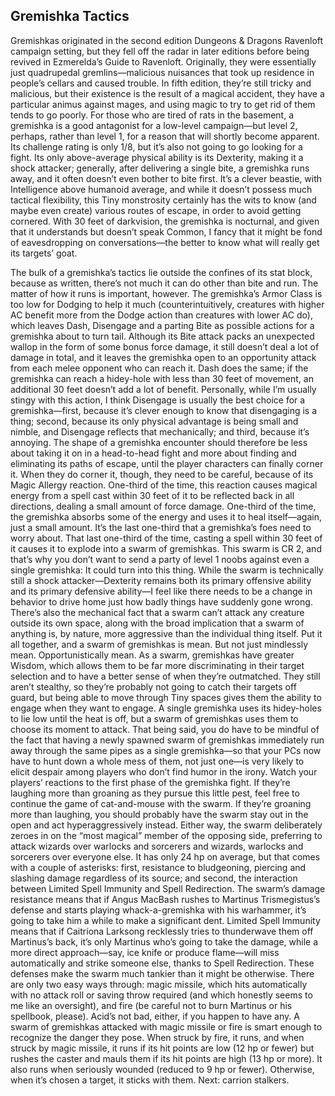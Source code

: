 ## Gremishka Tactics


Gremishkas originated in the second edition Dungeons & Dragons Ravenloft campaign setting, but they fell off the radar in later editions before being revived in Ezmerelda’s Guide to Ravenloft. Originally, they were essentially just quadrupedal gremlins—malicious nuisances that took up residence in people’s cellars and caused trouble. In fifth edition, they’re still tricky and malicious, but their existence is the result of a magical accident, they have a particular animus against mages, and using magic to try to get rid of them tends to go poorly.
For those who are tired of rats in the basement, a gremishka is a good antagonist for a low-level campaign—but level 2, perhaps, rather than level 1, for a reason that will shortly become apparent. Its challenge rating is only 1/8, but it’s also not going to go looking for a fight. Its only above-average physical ability is its Dexterity, making it a shock attacker; generally, after delivering a single bite, a gremishka runs away, and it often doesn’t even bother to bite first. It’s a clever beastie, with Intelligence above humanoid average, and while it doesn’t possess much tactical flexibility, this Tiny monstrosity certainly has the wits to know (and maybe even create) various routes of escape, in order to avoid getting cornered. With 30 feet of darkvision, the gremishka is nocturnal, and given that it understands but doesn’t speak Common, I fancy that it might be fond of eavesdropping on conversations—the better to know what will really get its targets’ goat.

The bulk of a gremishka’s tactics lie outside the confines of its stat block, because as written, there’s not much it can do other than bite and run. The matter of how it runs is important, however. The gremishka’s Armor Class is too low for Dodging to help it much (counterintuitively, creatures with higher AC benefit more from the Dodge action than creatures with lower AC do), which leaves Dash, Disengage and a parting Bite as possible actions for a gremishka about to turn tail.
Although its Bite attack packs an unexpected wallop in the form of some bonus force damage, it still doesn’t deal a lot of damage in total, and it leaves the gremishka open to an opportunity attack from each melee opponent who can reach it. Dash does the same; if the gremishka can reach a hidey-hole with less than 30 feet of movement, an additional 30 feet doesn’t add a lot of benefit. Personally, while I’m usually stingy with this action, I think Disengage is usually the best choice for a gremishka—first, because it’s clever enough to know that disengaging is a thing; second, because its only physical advantage is being small and nimble, and Disengage reflects that mechanically; and third, because it’s annoying.
The shape of a gremishka encounter should therefore be less about taking it on in a head-to-head fight and more about finding and eliminating its paths of escape, until the player characters can finally corner it. When they do corner it, though, they need to be careful, because of its Magic Allergy reaction. One-third of the time, this reaction causes magical energy from a spell cast within 30 feet of it to be reflected back in all directions, dealing a small amount of force damage. One-third of the time, the gremishka absorbs some of the energy and uses it to heal itself—again, just a small amount.
It’s the last one-third that a gremishka’s foes need to worry about.
That last one-third of the time, casting a spell within 30 feet of it causes it to explode into a swarm of gremishkas. This swarm is CR 2, and that’s why you don’t want to send a party of level 1 noobs against even a single gremishka: It could turn into this thing.
While the swarm is technically still a shock attacker—Dexterity remains both its primary offensive ability and its primary defensive ability—I feel like there needs to be a change in behavior to drive home just how badly things have suddenly gone wrong. There’s also the mechanical fact that a swarm can’t attack any creature outside its own space, along with the broad implication that a swarm of anything is, by nature, more aggressive than the individual thing itself. Put it all together, and a swarm of gremishkas is mean. But not just mindlessly mean. Opportunistically mean.
As a swarm, gremishkas have greater Wisdom, which allows them to be far more discriminating in their target selection and to have a better sense of when they’re outmatched. They still aren’t stealthy, so they’re probably not going to catch their targets off guard, but being able to move through Tiny spaces gives them the ability to engage when they want to engage. A single gremishka uses its hidey-holes to lie low until the heat is off, but a swarm of gremishkas uses them to choose its moment to attack.
That being said, you do have to be mindful of the fact that having a newly spawned swarm of gremishkas immediately run away through the same pipes as a single gremishka—so that your PCs now have to hunt down a whole mess of them, not just one—is very likely to elicit despair among players who don’t find humor in the irony. Watch your players’ reactions to the first phase of the gremishka fight. If they’re laughing more than groaning as they pursue this little pest, feel free to continue the game of cat-and-mouse with the swarm. If they’re groaning more than laughing, you should probably have the swarm stay out in the open and act hyperaggressively instead.
Either way, the swarm deliberately zeroes in on the “most magical” member of the opposing side, preferring to attack wizards over warlocks and sorcerers and wizards, warlocks and sorcerers over everyone else. It has only 24 hp on average, but that comes with a couple of asterisks: first, resistance to bludgeoning, piercing and slashing damage regardless of its source; and second, the interaction between Limited Spell Immunity and Spell Redirection.
The swarm’s damage resistance means that if Angus MacBash rushes to Martinus Trismegistus’s defense and starts playing whack-a-gremishka with his warhammer, it’s going to take him a while to make a significant dent. Limited Spell Immunity means that if Caitríona Larksong recklessly tries to thunderwave them off Martinus’s back, it’s only Martinus who’s going to take the damage, while a more direct approach—say, ice knife or produce flame—will miss automatically and strike someone else, thanks to Spell Redirection. These defenses make the swarm much tankier than it might be otherwise. There are only two easy ways through: magic missile, which hits automatically with no attack roll or saving throw required (and which honestly seems to me like an oversight), and fire (be careful not to burn Martinus or his spellbook, please). Acid’s not bad, either, if you happen to have any.
A swarm of gremishkas attacked with magic missile or fire is smart enough to recognize the danger they pose. When struck by fire, it runs, and when struck by magic missile, it runs if its hit points are low (12 hp or fewer) but rushes the caster and mauls them if its hit points are high (13 hp or more). It also runs when seriously wounded (reduced to 9 hp or fewer). Otherwise, when it’s chosen a target, it sticks with them.
Next: carrion stalkers.
